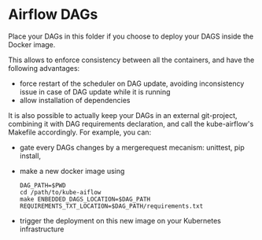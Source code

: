 # Airflow DAGs

Place your DAGs in this folder if you choose to deploy your DAGS inside the Docker image.

This allows to enforce consistency between all the containers, and have the following advantages:
- force restart of the scheduler on DAG update, avoiding inconsistency issue in case of DAG update
  while it is running
- allow installation of dependencies

It is also possible to actually keep your DAGs in an external git-project, combining it with
DAG requirements declaration, and call the kube-airflow's Makefile accordingly. For example, you can:

- gate every DAGs changes by a mergerequest mecanism: unittest, pip install,
- make a new docker image using

      DAG_PATH=$PWD
      cd /path/to/kube-aiflow
      make ENBEDDED_DAGS_LOCATION=$DAG_PATH REQUIREMENTS_TXT_LOCATION=$DAG_PATH/requirements.txt

- trigger the deployment on this new image on your Kubernetes infrastructure
